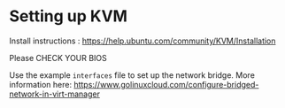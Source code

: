 # Setting up KVM

Install instructions : https://help.ubuntu.com/community/KVM/Installation 

Please CHECK YOUR BIOS

Use the example `interfaces` file to  set up the network bridge.
More information here: https://www.golinuxcloud.com/configure-bridged-network-in-virt-manager

